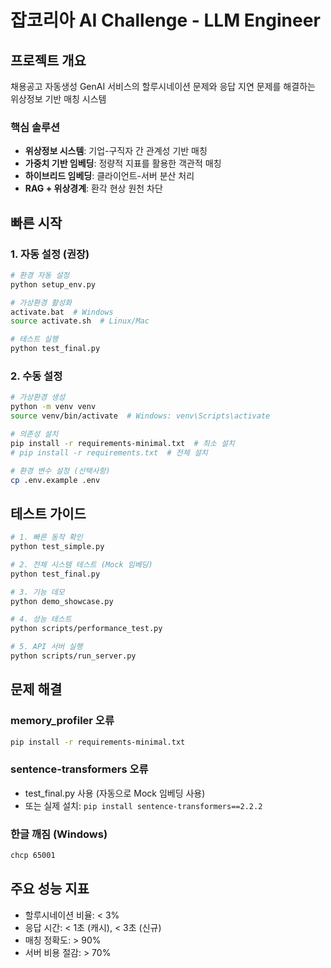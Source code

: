 # 잡코리아 AI Challenge - LLM Engineer

## 프로젝트 개요
채용공고 자동생성 GenAI 서비스의 할루시네이션 문제와 응답 지연 문제를 해결하는 위상정보 기반 매칭 시스템

### 핵심 솔루션
- **위상정보 시스템**: 기업-구직자 간 관계성 기반 매칭
- **가중치 기반 임베딩**: 정량적 지표를 활용한 객관적 매칭
- **하이브리드 임베딩**: 클라이언트-서버 분산 처리
- **RAG + 위상경계**: 환각 현상 원천 차단

## 빠른 시작

### 1. 자동 설정 (권장)
```bash
# 환경 자동 설정
python setup_env.py

# 가상환경 활성화
activate.bat  # Windows
source activate.sh  # Linux/Mac

# 테스트 실행
python test_final.py
```

### 2. 수동 설정
```bash
# 가상환경 생성
python -m venv venv
source venv/bin/activate  # Windows: venv\Scripts\activate

# 의존성 설치
pip install -r requirements-minimal.txt  # 최소 설치
# pip install -r requirements.txt  # 전체 설치

# 환경 변수 설정 (선택사항)
cp .env.example .env
```

## 테스트 가이드

```bash
# 1. 빠른 동작 확인
python test_simple.py

# 2. 전체 시스템 테스트 (Mock 임베딩)
python test_final.py

# 3. 기능 데모
python demo_showcase.py

# 4. 성능 테스트
python scripts/performance_test.py

# 5. API 서버 실행
python scripts/run_server.py
```

## 문제 해결

### memory_profiler 오류
```bash
pip install -r requirements-minimal.txt
```

### sentence-transformers 오류
- test_final.py 사용 (자동으로 Mock 임베딩 사용)
- 또는 실제 설치: `pip install sentence-transformers==2.2.2`

### 한글 깨짐 (Windows)
```bash
chcp 65001
```

## 주요 성능 지표
- 할루시네이션 비율: < 3%
- 응답 시간: < 1초 (캐시), < 3초 (신규)
- 매칭 정확도: > 90%
- 서버 비용 절감: > 70%